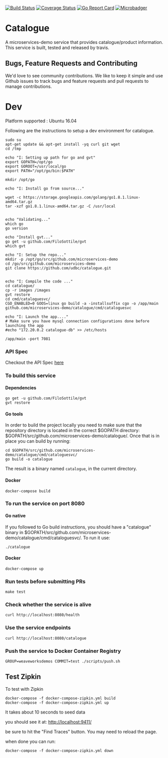 [![Build Status](https://travis-ci.org/microservices-demo/catalogue.svg?branch=master)](https://travis-ci.org/microservices-demo/catalogue)
[![Coverage Status](https://coveralls.io/repos/github/microservices-demo/catalogue/badge.svg?branch=master)](https://coveralls.io/github/microservices-demo/catalogue?branch=master)
[![Go Report Card](https://goreportcard.com/badge/github.com/microservices-demo/catalogue)](https://goreportcard.com/report/github.com/microservices-demo/catalogue)
[![Microbadger](https://images.microbadger.com/badges/image/weaveworksdemos/catalogue.svg)](http://microbadger.com/images/weaveworksdemos/catalogue "Get your own image badge on microbadger.com")


# Catalogue
A microservices-demo service that provides catalogue/product information.
This service is built, tested and released by travis.

## Bugs, Feature Requests and Contributing
We'd love to see community contributions. We like to keep it simple and use Github issues to track bugs and feature requests and pull requests to manage contributions.


# Dev

Platform supported : Ubuntu 16.04

Following are the instructions to setup a dev environment for catalogue.

```
sudo su
apt-get update && apt-get install -yq curl git wget
cd /tmp

echo "I: Setting up path for go and gvt"
export GOPATH=/opt/go
export GOROOT=/usr/local/go
export PATH="/opt/go/bin:$PATH"

mkdir /opt/go

echo "I: Install go from source..."

wget -c https://storage.googleapis.com/golang/go1.8.1.linux-amd64.tar.gz
tar -xzf go1.8.1.linux-amd64.tar.gz -C /usr/local


echo "Validating..."
which go
go version

echo "Install gvt..."
go get -u github.com/FiloSottile/gvt
which gvt

echo "I: Setup the repo..."
mkdir -p /opt/go/src/github.com/microservices-demo
cd /go/src/github.com/microservices-demo
git clone https://github.com/udbc/catalogue.git


echo "I: Compile the code ..."
cd catalogue/
cp -r images /images
gvt restore
cd cmd/cataloguesvc/
CGO_ENABLED=0 GOOS=linux go build -a -installsuffix cgo -o /app/main github.com/microservices-demo/catalogue/cmd/cataloguesvc

echo "I: Launch the app...."
# Make sure you have mysql connection configurations done before launching the app
#echo "172.20.0.2 catalogue-db" >> /etc/hosts

/app/main -port 7081
```


### API Spec

Checkout the API Spec [here](http://microservices-demo.github.io/api/index?url=https://raw.githubusercontent.com/microservices-demo/catalogue/master/api-spec/catalogue.json)


### To build this service

#### Dependencies
```
go get -u github.com/FiloSottile/gvt
gvt restore
```

#### Go tools
In order to build the project locally you need to make sure that the repository directory is located in the correct
$GOPATH directory: $GOPATH/src/github.com/microservices-demo/catalogue/. Once that is in place you can build by running:

```
cd $GOPATH/src/github.com/microservices-demo/catalogue/cmd/cataloguesvc/
go build -o catalogue
```

The result is a binary named `catalogue`, in the current directory.

#### Docker
`docker-compose build`

### To run the service on port 8080

#### Go native

If you followed to Go build instructions, you should have a "catalogue" binary in $GOPATH/src/github.com/microservices-demo/catalogue/cmd/cataloguesvc/.
To run it use:
```
./catalogue
```

#### Docker
`docker-compose up`

### Run tests before submitting PRs
`make test`

### Check whether the service is alive
`curl http://localhost:8080/health`

### Use the service endpoints
`curl http://localhost:8080/catalogue`

### Push the service to Docker Container Registry
`GROUP=weaveworksdemos COMMIT=test ./scripts/push.sh`

## Test Zipkin

To test with Zipkin

```
docker-compose -f docker-compose-zipkin.yml build
docker-compose -f docker-compose-zipkin.yml up
```
It takes about 10 seconds to seed data

you should see it at:
[http://localhost:9411/](http://localhost:9411)

be sure to hit the "Find Traces" button.  You may need to reload the page.

when done you can run:
```
docker-compose -f docker-compose-zipkin.yml down
```
